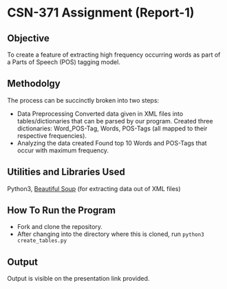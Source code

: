 # CSN-371 Assignment (Report-1)


## Objective
To create a feature of extracting high frequency occurring words as part of a Parts of Speech (POS) tagging model.

## Methodolgy
The process can be succinctly broken into two steps:

- Data Preprocessing
Converted data given in XML files into tables/dictionaries that can be parsed by our program. Created three dictionaries: Word_POS-Tag, Words, POS-Tags (all mapped to their respective frequencies).
- Analyzing the data created
Found top 10 Words and POS-Tags that occur with maximum frequency.

## Utilities and Libraries Used
Python3, [Beautiful Soup](https://pypi.org/project/beautifulsoup4/) (for extracting data out of XML files)

## How To Run the Program
- Fork and clone the repository.
- After changing into the directory where this is cloned, run `python3 create_tables.py`

## Output
Output is visible on the presentation link provided.
